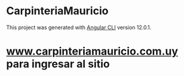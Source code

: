 # CarpinteriaMauricio

This project was generated with [Angular CLI](https://github.com/angular/angular-cli) version 12.0.1.

# www.carpinteriamauricio.com.uy para ingresar al sitio
